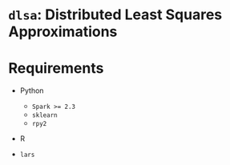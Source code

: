 # `dlsa`: Distributed Least Squares Approximations

# Requirements

- Python
  - `Spark >= 2.3`
  - `sklearn` 
  - `rpy2`
  
 - R
  - `lars`

